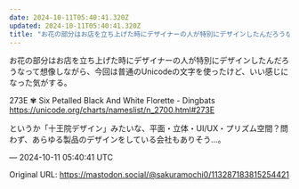 ```yaml
---
date: 2024-10-11T05:40:41.320Z
updated: 2024-10-11T05:40:41.320Z
title: "お花の部分はお店を立ち上げた時にデザイナーの人が特別にデザインしたんだろうなって[...]"
---
```


<p>お花の部分はお店を立ち上げた時にデザイナーの人が特別にデザインしたんだろうなって想像しながら、今回は普通のUnicodeの文字を使ったけど、いい感じになった気がする。</p><p>273E	 ✾ 	Six Petalled Black And White Florette - Dingbats<br /><a href="https://unicode.org/charts/nameslist/n_2700.html#273E" target="_blank" rel="nofollow noopener" translate="no"><span class="invisible">https://</span><span class="ellipsis">unicode.org/charts/nameslist/n</span><span class="invisible">_2700.html#273E</span></a></p><p>というか「十王院デザイン」みたいな、平面・立体・UI/UX・プリズム空間？問わず、あらゆる製品のデザインをしている会社もありそう…。</p>

&mdash; 2024-10-11 05:40:41 UTC

Original URL: https://mastodon.social/@sakuramochi0/113287183815254421
